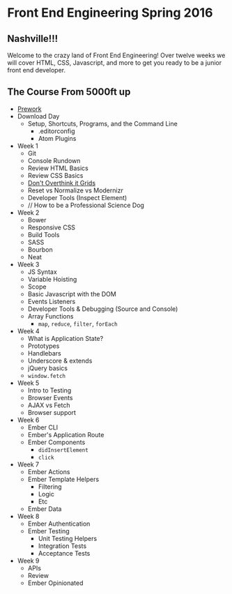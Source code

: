 # Front End Engineering Spring 2016

## Nashville!!!

Welcome to the crazy land of Front End Engineering!
Over twelve weeks we will cover HTML, CSS, Javascript, and more to get you ready to be a junior front end developer.

## The Course From 5000ft up

* [Prework](prework/index.html)
* Download Day
  - Setup, Shortcuts, Programs, and the Command Line
    - .editorconfig
    - Atom Plugins
* Week 1
  - Git
  - Console Rundown
  - Review HTML Basics
  - Review CSS Basics
  - [Don't Overthink it Grids](https://css-tricks.com/dont-overthink-it-grids/)
  - Reset vs Normalize vs Modernizr
  - Developer Tools (Inspect Element)
  - // How to be a Professional Science Dog
* Week 2
  - Bower
  - Responsive CSS
  - Build Tools
  - SASS
  - Bourbon
  - Neat
* Week 3
  - JS Syntax
  - Variable Hoisting
  - Scope
  - Basic Javascript with the DOM
  - Events Listeners
  - Developer Tools & Debugging (Source and Console)
  - Array Functions
    - `map`, `reduce`, `filter`, `forEach`
* Week 4
  - What is Application State?
  - Prototypes
  - Handlebars
  - Underscore & extends
  - jQuery basics
  - `window.fetch`
* Week 5
  - Intro to Testing
  - Browser Events
  - AJAX vs Fetch
  - Browser support
* Week 6
  - Ember CLI
  - Ember's Application Route
  - Ember Components
    - `didInsertElement`
    - `click`
* Week 7
  - Ember Actions
  - Ember Template Helpers
    * Filtering
    * Logic
    * Etc
  - Ember Data
* Week 8
  - Ember Authentication
  - Ember Testing
    * Unit Testing Helpers
    + Integration Tests
    + Acceptance Tests
* Week 9
  - APIs
  - Review
  - Ember Opinionated
